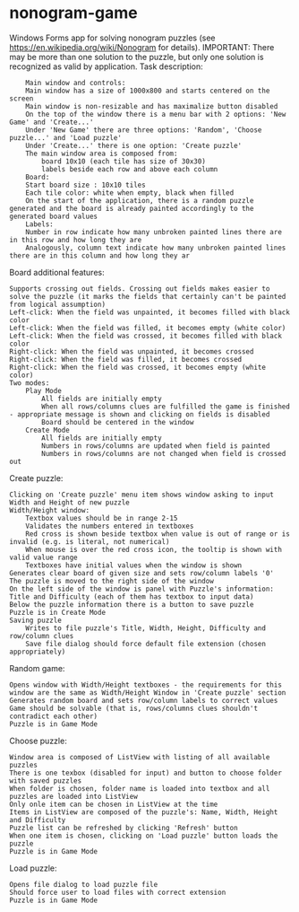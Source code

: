 # nonogram-game
Windows Forms app for solving nonogram puzzles (see https://en.wikipedia.org/wiki/Nonogram for details).
IMPORTANT: There may be more than one solution to the puzzle, but only one solution is recognized as valid by application.
Task description:

        Main window and controls:
        Main window has a size of 1000x800 and starts centered on the screen
        Main window is non-resizable and has maximalize button disabled
        On the top of the window there is a menu bar with 2 options: 'New Game' and 'Create...'
        Under 'New Game' there are three options: 'Random', 'Choose puzzle...' and 'Load puzzle'
        Under 'Create...' there is one option: 'Create puzzle'
        The main window area is composed from:
            board 10x10 (each tile has size of 30x30)
            labels beside each row and above each column
        Board:
        Start board size : 10x10 tiles
        Each tile color: white when empty, black when filled
        On the start of the application, there is a random puzzle generated and the board is already painted accordingly to the generated board values
        Labels:
        Number in row indicate how many unbroken painted lines there are in this row and how long they are
        Analogously, column text indicate how many unbroken painted lines there are in this column and how long they ar
   
Board additional features:

    Supports crossing out fields. Crossing out fields makes easier to solve the puzzle (it marks the fields that certainly can't be painted from logical assumption)
    Left-click: When the field was unpainted, it becomes filled with black color
    Left-click: When the field was filled, it becomes empty (white color)
    Left-click: When the field was crossed, it becomes filled with black color
    Right-click: When the field was unpainted, it becomes crossed
    Right-click: When the field was filled, it becomes crossed
    Right-click: When the field was crossed, it becomes empty (white color)
    Two modes:
        Play Mode
            All fields are initially empty
            When all rows/columns clues are fulfilled the game is finished - appropriate message is shown and clicking on fields is disabled
            Board should be centered in the window
        Create Mode
            All fields are initially empty
            Numbers in rows/columns are updated when field is painted
            Numbers in rows/columns are not changed when field is crossed out

Create puzzle:

    Clicking on 'Create puzzle' menu item shows window asking to input Width and Height of new puzzle
    Width/Height window:
        Textbox values should be in range 2-15
        Validates the numbers entered in textboxes
        Red cross is shown beside textbox when value is out of range or is invalid (e.g. is literal, not numerical)
        When mouse is over the red cross icon, the tooltip is shown with valid value range
        Textboxes have initial values when the window is shown
    Generates clear board of given size and sets row/column labels '0'
    The puzzle is moved to the right side of the window
    On the left side of the window is panel with Puzzle's information: Title and Difficulty (each of them has textbox to input data)
    Below the puzzle information there is a button to save puzzle
    Puzzle is in Create Mode
    Saving puzzle
        Writes to file puzzle's Title, Width, Height, Difficulty and row/column clues
        Save file dialog should force default file extension (chosen appropriately)

Random game:

    Opens window with Width/Height textboxes - the requirements for this window are the same as Width/Height Window in 'Create puzzle' section
    Generates random board and sets row/column labels to correct values
    Game should be solvable (that is, rows/columns clues shouldn't contradict each other)
    Puzzle is in Game Mode

Choose puzzle:

    Window area is composed of ListView with listing of all available puzzles
    There is one texbox (disabled for input) and button to choose folder with saved puzzles
    When folder is chosen, folder name is loaded into textbox and all puzzles are loaded into ListView
    Only onle item can be chosen in ListView at the time
    Items in ListView are composed of the puzzle's: Name, Width, Height and Difficulty
    Puzzle list can be refreshed by clicking 'Refresh' button
    When one item is chosen, clicking on 'Load puzzle' button loads the puzzle
    Puzzle is in Game Mode

Load puzzle:

    Opens file dialog to load puzzle file
    Should force user to load files with correct extension
    Puzzle is in Game Mode

